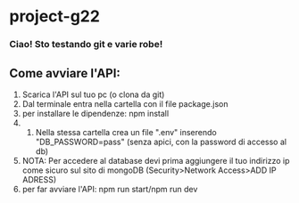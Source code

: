 # project-g22

### Ciao! Sto testando git e varie robe!

## Come avviare l'API:
1. Scarica l'API sul tuo pc (o clona da git)
2. Dal terminale entra nella cartella con il file package.json
3. per installare le dipendenze: npm install
4. 1. Nella stessa cartella crea un file ".env" inserendo "DB_PASSWORD=pass" (senza apici, con la password di accesso al db)
2. NOTA: Per accedere al database devi prima aggiungere il tuo indirizzo ip come sicuro sul sito di mongoDB (Security>Network Access>ADD IP ADRESS)
5. per far avviare l'API: npm run start/npm run dev